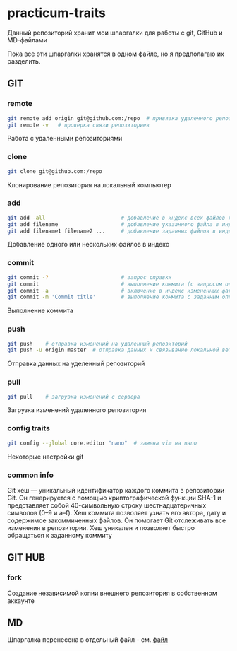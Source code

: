 # practicum-traits

Данный репозиторий хранит мои шпаргалки для работы с git, GitHub и MD-файлами

Пока все эти шпаргалки хранятся в одном файле, но я предполагаю их разделить.

## GIT

### remote
``` bash
git remote add origin git@github.com:/repo  # привязка удаленного репозитория к локальному
git remote -v   # проверка связи репозиториев
```
Работа с удаленными репозиториями

### clone

``` bash
git clone git@github.com:/repo
```
Клонирование репозитория на локальный компьютер


### add

``` bash
git add -all                        # добавление в индекс всех файлов из папки
git add filename                    # добавление указанного файла в индекс
git add filename1 filename2 ...     # добавление заданных файлов в индекс
```
Добавление одного или нескольких файлов в индекс

### commit

``` bash
git commit -?                       # запрос справки
git commit                          # выполнение коммита (с запросом описания)
git commit -a                       # включение в индекс измененных файлов и выполнение коммита
git commit -m 'Commit title'        # выполнение коммита с заданным описанием
```
Выполнение коммита

### push

``` bash
git push    # отправка изменений на удаленный репозиторий
git push -u origin master  # отправка данных и связывание локальной ветки и удаленной. Если удаленной ветви нет, она создается
```
Отправка данных на уделенный репозиторий

### pull
``` bash
git pull    # загрузка изменений с сервера
```
Загрузка изменений удаленного репозитория

### config traits

``` bash
git config --global core.editor "nano"  # замена vim на nano
```
Некоторые настройки git

### common info

Git хеш — уникальный идентификатор каждого коммита в репозитории Git. Он генерируется с помощью криптографической функции SHA-1 и представляет собой 40-символьную строку шестнадцатеричных символов (0–9 и a–f). Хеш коммита позволяет узнать его автора, дату и содержимое закоммиченных файлов. Он помогает Git отслеживать все изменения в репозитории. Хеш уникален и позволяет быстро обращаться к заданному коммиту

## GIT HUB

### fork
Создание независимой копии внешнего репозитория в собственном аккаунте


## MD

Шпаргалка перенесена в отдельный файл - см. [файл](https://github.com/maxproof72/practicum-traits/blob/main/markdown-cheat-sheet.md)

